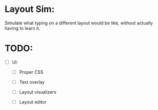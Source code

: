 # Layout Sim:
Simulate what typing on a different layout would be like, without actually having to learn it.

# TODO: 
- [ ] UI:
    - [ ] Proper CSS
    - [ ] Text overlay
    - [ ] Layout visualizers
    - [ ] Layout editor

